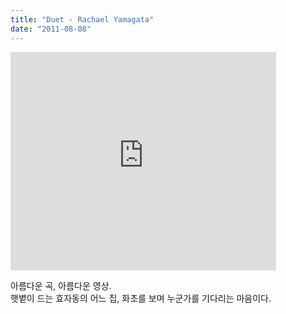 ```yaml
---
title: "Duet - Rachael Yamagata"
date: "2011-08-08"
---
```


<iframe width="425" height="349" src="http://www.youtube.com/embed/GTrrNuco38o" frameborder="0" allowfullscreen></iframe>

  
  
아름다운 곡, 아름다운 영상.  
햇볕이 드는 효자동의 어느 집, 화초를 보며 누군가를 기다리는 마음이다.
